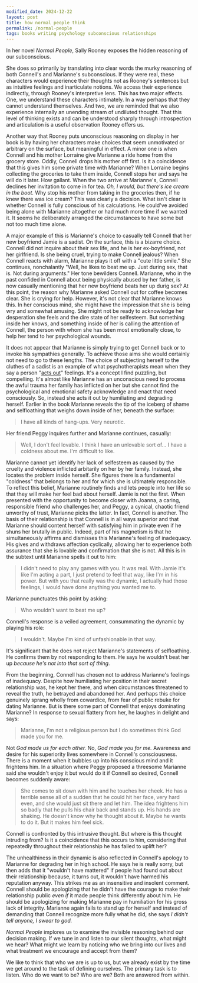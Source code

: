 ```yaml
---
modified_date: 2024-12-22
layout: post
title: how normal people think
permalink: /normal-people
tags: books writing psychology subconscious relationships
---
```


In her novel _Normal People_, Sally Rooney exposes the hidden reasoning of our subconscious.
<!--more-->
She does so primarily by translating into clear words the murky reasoning of both Connell's and Marianne's subconscious.
If they were real, these characters would experience their thoughts not as Rooney's sentences but as intuitive feelings and inarticulate notions.
We access their experience indirectly, through Rooney's interpretive lens.
This has two major effects.
One, we understand these characters intimately.
In a way perhaps that they cannot understand themselves.
And two, we are reminded that we also experience internally an unending stream of undiluted thought.
That this level of thinking exists and can be understood sharply through introspection and articulation is a useful observation Rooney offers us.

Another way that Rooney puts unconscious reasoning on display in her book is by having her characters make choices that seem unmotivated or arbitrary on the surface, but meaningful in effect.
A minor one is when Connell and his mother Lorraine give Marianne a ride home from the grocery store.
Oddly, Connell drops his mother off first.
Is it a coincidence that this gives him some private time with Marianne?
When Lorraine begins collecting the groceries to take them inside, Connell stops her and says he will do it later.
How gallant.
When the two arrive at Marianne's, Connell declines her invitation to come in for tea.
_Oh, I would, but there's ice cream in the boot._
Why stop his mother from taking in the groceries then, if he knew there was ice cream?
This was clearly a decision.
What isn't clear is whether Connell is fully conscious of his calculations.
He could've avoided being alone with Marianne altogether or had much more time if we wanted it.
It seems he deliberately arranged the circumstances to have some but not too much time alone.

A major example of this is Marianne's choice to casually tell Connell that her new boyfriend Jamie is a sadist.
On the surface, this is a bizarre choice.
Connell did not inquire about their sex life, and he is her ex-boyfriend, not her girlfriend.
Is she being cruel, trying to make Connell jealous?
When Connell reacts with alarm, Marianne plays it off with a "cute little smile."
She continues, nonchalantly "Well, he likes to beat me up. Just during sex, that is. Not during arguments."
Her tone bewilders Connell.
Marianne, who in the past confided in Connell about being physically abused by her father, is now casually mentioning that her new boyfriend beats her up durig sex?
At this point, the reason why Marianne asked Connell out for coffee becomes clear.
She is crying for help.
However, it's not clear that Marianne knows this.
In her conscious mind, she might have the impression that she is being wry and somewhat amusing.
She might not be ready to acknowledge her desperation she feels and the dire state of her selfesteem.
But something inside her knows, and something inside of her is calling the attention of Connell, the person with whom she has been most emotionally close, to help her tend to her psychological wounds.

It does not appear that Marianne is simply trying to get Connell back or to invoke his sympathies generally.
To achieve those aims she would certainly not need to go to these lengths.
The choice of subjecting herself to the cluthes of a sadist is an example of what psychotherapists mean when they say a person "[acts out](https://en.wikipedia.org/wiki/Repetition_compulsion)" feelings.
It's a concept I find puzzling, but compelling.
It's almost like Marianne has an unconscious need to process the awful trauma her family has inflicted on her but she cannot find the psychological and emotional safety acknowledge and enact that need consciously.
So, instead she acts it out by humiliating and degrading herself.
Earlier in the book Marianne reveals the tip of the iceberg of shame and selfloathing that weighs down inside of her, beneath the surface:

> I have all kinds of hang-ups. Very neurotic.

Her friend Peggy inquires further and Marianne continues, casually:

> Well, I don't feel lovable. I think I have an unlovable sort of... I have a coldness about me. I'm difficult to like.

Marianne cannot yet identify her lack of selfesteem as caused by the cruelty and violence inflicted arbitarily on her by her family.
Instead, she locates the problem inside herself.
She figures there is a fundamental "coldness" that belongs to her and for which she is ultimately responsible.
To reflect this belief, Marianne routinely finds and lets people into her life so that they will make her feel bad about herself.
Jamie is not the first.
When presented with the opportunity to become closer with Joanna, a caring, responsible friend who challenges her, and Peggy, a cynical, chaotic friend unworthy of trust,  Marianne picks the latter.
In fact, Connell is another.
The basis of their relationship is that Connell is in all ways superior and that Marianne should content herself with satisfying him in private even if he shuns her brutally in public.
Indeed, part of his magnetism is that he simultaneously affirms and dismisses this Marianne's feeling of inadequacy.
His gives and withdraws affection cyclically, allowing her to experience both assurance that she is lovable and confirmation that she is not.
All this is in the subtext until Marianne spells it out to him:

> I didn't need to play any games with you. It was real. With Jamie it's like I'm acting a part, I just pretend to feel that way, like I'm in his power. But with you that really was the dynamic, I actually had those feelings, I would have done anything you wanted me to.

Marianne punctuates this point by asking:

> Who wouldn't want to beat me up?

Connell's response is a veiled agreement, consummating the dynamic by playing his role:

> I wouldn't. Maybe I'm kind of unfashionable in that way.

It's significant that he does not reject Marianne's statements of selfloathing.
He confirms them by not responding to them.
He says he wouldn't beat her up _because he's not into that sort of thing_.

From the beginning, Connell has chosen not to address Marianne's feelings of inadequacy.
Despite how humiliating her position in their secret relationship was, he kept her there, and when circumstances threatened to reveal the truth, he betrayed and abandoned her.
And perhaps this choice genuinely sprang wholly from cowardice, from fear of public rebuke for dating Marianne.
But is there some part of Connell that enjoys dominating Marianne?
In response to sexual flattery from her, he laughes in delight and says:

> Marianne, I'm not a religious person but I do sometimes think God made you for me.

Not _God made us for each other._
No, _God made you for me._
Awareness and desire for his superiority lives somewhere in Connell's consciousness.
There is a moment when it bubbles up into his conscious mind and it frightens him.
In a situation where Peggy proposed a threesome Marianne said she wouldn't enjoy it but would do it if Connell so desired, Connell becomes suddenly aware:

> She comes to sit down with him and he touches her cheek. He has a terrible sense all of a sudden that he could hit her face, very hard even, and she would just sit there and let him. The idea frightens him so badly that he pulls his chair back and stands up. His hands are shaking. He doesn't know why he thought about it. Maybe he wants to do it. But it makes him feel sick.

Connell is confronted by this intrusive thought.
But where is this thought intruding from?
Is it a coincidence that this occurs to him, considering that repeatedly throughout their relationship he has failed to uplift her?

The unhealthiness in their dynamic is also reflected in Connell's apology to Marianne for degrading her in high school.
He says he is really sorry, but then adds that it "wouldn't have mattered" if people had found out about their relationship because, it turns out, it wouldn't have harmed his reputation anyway.
This strikes me as an insensitive and insolent comment.
Connell should be apologizing that he didn't have the courage to make their relationship public _even if_ it made people think differently about him.
He should be apologizing for making Marianne pay in humiliation for his gross lack of integrity.
Marianne again fails to stand up for herself and instead of demanding that Connell recognize more fully what he did, she says _I didn't tell anyone, I swear to god._

_Normal People_ implores us to examine the invisible reasoning behind our decision making.
If we tune in and listen to our silent thoughts, what might we hear?
What might we learn by noticing who we bring into our lives and what treatment we encourage and accept from them?

We like to think that who we are is up to us, but we already exist by the time we get around to the task of defining ourselves.
The primary task is to listen.
Who do we want to be?
Who are we?
Both are answered from within.
